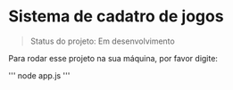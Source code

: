<h1>Sistema de cadatro de jogos</h1>

> Status do projeto: Em desenvolvimento

Para rodar esse projeto na sua máquina, por favor digite:

'''
node app.js
'''
